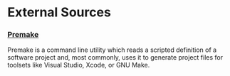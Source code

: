 # External Sources

### [Premake](https://premake.github.io/)
Premake is a command line utility which reads a scripted definition of a software project and, most commonly, uses it to generate project files for toolsets like Visual Studio, Xcode, or GNU Make.

